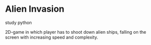 # Alien Invasion
study python

2D-game in which player has to shoot down alien ships, falling on the screen with increasing speed and complexity.
